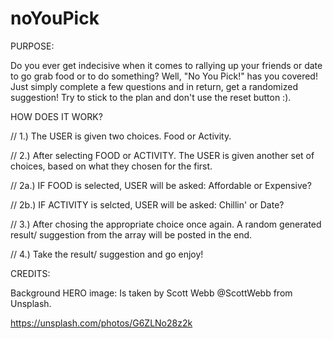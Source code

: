 # noYouPick

PURPOSE:

Do you ever get indecisive when it comes to rallying up your friends or date to go grab food or to do something? 
Well, "No You Pick!" has you covered! Just simply complete a few questions and in return, get a randomized suggestion! 
Try to stick to the plan and don't use the reset button :). 

HOW DOES IT WORK?

// 1.) The USER is given two choices. Food or Activity.

// 2.) After selecting FOOD or ACTIVITY. The USER is given another set of choices, based on what they chosen for the first.
 
// 2a.) IF FOOD is selected, USER will be asked: Affordable or Expensive?

// 2b.) IF ACTIVITY is selcted, USER will be asked: Chillin' or Date?

// 3.) After chosing the appropriate choice once again. A random generated result/ suggestion from the array will be posted in the end.

// 4.) Take the result/ suggestion and go enjoy!

CREDITS:

Background HERO image: Is taken by Scott Webb @ScottWebb from Unsplash.

https://unsplash.com/photos/G6ZLNo28z2k
